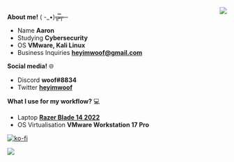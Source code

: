 <img align="right" src="https://steamuserimages-a.akamaihd.net/ugc/489019595265595860/781BA5633B703E4AA629826102DDECB5E9C16529/?imw=5000&imh=5000&ima=fit&impolicy=Letterbox&imcolor=%23000000&letterbox=false)/100/100">

**About me!** 
      ( -_•)╦̵̵̿╤─
     
- Name **Aaron**
- Studying **Cybersecurity**
- OS **VMware, Kali Linux**
- Business Inquiries **heyimwoof@gmail.com**                                                                

**Social media!** 🌐
- Discord **woof#8834**
- Twitter **[heyimwoof](https://twitter.com/heyimwoof)**

**What I use for my workflow?** 💻
- Laptop **[Razer Blade 14 2022](https://www.razer.com/au-en/gaming-laptops/razer-blade-14)**
- OS Virtualisation **VMware Workstation 17 Pro**

[![ko-fi](https://ko-fi.com/img/githubbutton_sm.svg)](https://ko-fi.com/S6S0HE2LN)

![](https://komarev.com/ghpvc/?username=heyimwoof&color=ff69b4)

<!---
heyimwoof/heyimwoof is a ✨ special ✨ repository because its `README.md` (this file) appears on your GitHub profile.
You can click the Preview link to take a look at your changes.
--->
